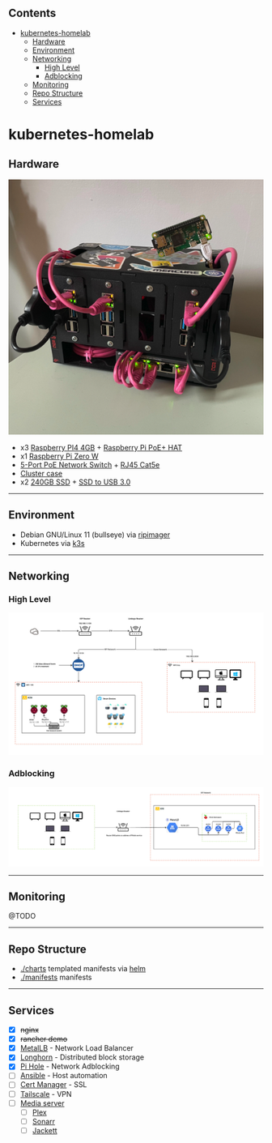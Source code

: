 <!-- START doctoc generated TOC please keep comment here to allow auto update -->
<!-- DON'T EDIT THIS SECTION, INSTEAD RE-RUN doctoc TO UPDATE -->
## Contents

- [kubernetes-homelab](#kubernetes-homelab)
  - [Hardware](#hardware)
  - [Environment](#environment)
  - [Networking](#networking)
    - [High Level](#high-level)
    - [Adblocking](#adblocking)
  - [Monitoring](#monitoring)
  - [Repo Structure](#repo-structure)
  - [Services](#services)

<!-- END doctoc generated TOC please keep comment here to allow auto update -->

# kubernetes-homelab
## Hardware
![](./.docs/pleiades.jpeg)
- x3 [Raspberry PI4 4GB](https://thepihut.com/products/raspberry-pi-4-model-b?variant=20064052740158&src=raspberrypi) + [Raspberry Pi PoE+ HAT](https://thepihut.com/products/raspberry-pi-poe-plus-hat?variant=39862446096579)
- x1 [Raspberry Pi Zero W](https://thepihut.com/products/raspberry-pi-zero-w)
- [5-Port PoE Network Switch](https://www.amazon.co.uk/dp/B08D9G7WPN?psc=1&ref=ppx_yo2ov_dt_b_product_details) + [RJ45 Cat5e](https://thepihut.com/products/rj45-cat5e-ethernet-lan-cable-2m-pink?variant=20063167709246#product-reviews)
- [Cluster case](https://thepihut.com/products/complete-enclosure-for-raspberry-pi-clusters)
- x2 [240GB SSD](https://www.amazon.co.uk/dp/B076Y374ZH?psc=1&ref=ppx_yo2ov_dt_b_product_details) + [SSD to USB 3.0](https://thepihut.com/products/ssd-to-usb-3-0-cable-for-raspberry-pi?variant=38191015559363)

---

## Environment
- Debian GNU/Linux 11 (bullseye) via [ripimager](https://github.com/raspberrypi/rpi-imager)
- Kubernetes via [k3s](https://k3s.io/)

---

## Networking

### High Level
![](./.docs/networking.jpg)


### Adblocking
![](./.docs/adblocking.jpg)

---

## Monitoring

@TODO

---

## Repo Structure

- [./charts](./charts/) templated manifests via [helm](https://helm.sh/)
- [./manifests](./manifests/) manifests

---
## Services
- [x] ~~nginx~~
- [x] ~~rancher demo~~
- [x] [MetalLB](https://metallb.universe.tf/) - Network Load Balancer
- [x] [Longhorn](https://longhorn.io/) - Distributed block storage
- [x] [Pi Hole](https://pi-hole.net/) - Network Adblocking
- [ ] [Ansible](https://docs.ansible.com/ansible/latest/getting_started/index.html) - Host automation
- [ ] [Cert Manager](https://cert-manager.io/docs/installation/) - SSL
- [ ] [Tailscale](https://tailscale.com/) - VPN
- [ ] [Media server](https://www.reddit.com/r/kubernetes/comments/rtiexk/k8smediaserveroperator_your_allinone_resource_for/)
  - [ ] [Plex](https://www.plex.tv/)
  - [ ] [Sonarr](https://sonarr.tv/)
  - [ ] [Jackett](https://github.com/Jackett/Jackett)
